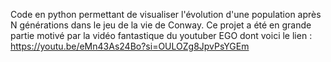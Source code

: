 Code en python permettant de visualiser l'évolution d'une population après N générations dans le jeu de la vie de Conway.
Ce projet a été en grande partie motivé par la vidéo fantastique du youtuber EGO dont voici le lien : https://youtu.be/eMn43As24Bo?si=OULOZg8JpvPsYGEm
